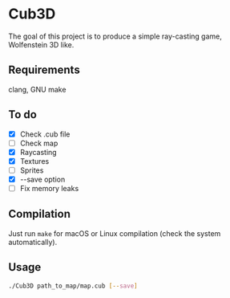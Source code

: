 # Cub3D
The goal of this project is to produce a simple ray-casting game, Wolfenstein 3D like.

## Requirements
clang, GNU make

## To do
- [x] Check .cub file
- [ ] Check map
- [x] Raycasting
- [x] Textures
- [ ] Sprites
- [x] --save option
- [ ] Fix memory leaks

## Compilation
Just run `make` for macOS or Linux compilation (check the system automatically).

## Usage
```sh
./Cub3D path_to_map/map.cub [--save]
```
